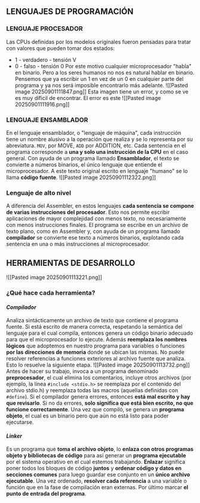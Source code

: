## **LENGUAJES DE PROGRAMACIÓN**
### LENGUAJE PROCESADOR
Las CPUs definidas por los modelos originales fueron pensadas para tratar con valores que pueden tomar dos estados:
* 1 - verdadero - tensión V
* 0 - falso - tensión 0
Por este motivo cualquier microprocesador "habla" en binario.
Pero a los seres humanos no nos es natural hablar en binario. Pensemos que ya escribir un 1 en vez de un 0 en cualquier parte del programa y ya nos será imposible encontrarlo más adelante.
![[Pasted image 20250901111847.png]]
Esta imagen tiene un error, y como se ve es muy dificil de encontrar. El error es este
![[Pasted image 20250901111916.png]]

### LENGUAJE ENSAMBLADOR
En el lenguaje ensamblador, o "lenguaje de máquina", cada instrucción tiene un nombre alusivo a la operación que realiza y se lo representa por su abreviatura.
`MOV`, por MOVE, `ADD` por ADDITION, etc.
Cada sentencia en el programa corresponde a **una y solo una instrucción de la CPU** en el caso general. Con ayuda de un programa llamado **Ensamblador**, el texto se convierte a números binarios, el único lenguaje que entiende el microprocesador. A este texto original escrito en lenguaje "humano" se lo llama **código fuente**.
![[Pasted image 20250901112322.png]]

### Lenguaje de alto nivel
A diferencia del Assembler, en estos lenguajes **cada sentencia se compone de varias instrucciones del procesador**. Esto nos permite escribir aplicaciones de mayor complejidad con menos texto, no necesariamente con menos instrucciones finales.
El programa se escribe en un archivo de texto plano, como en Assembler y, con ayuda de un programa llamado **compilador** se convierte ese texto a números binarios, explotando cada sentencia en una o más instrucciones al microprocesador.

## **HERRAMIENTAS DE DESARROLLO**
![[Pasted image 20250901113221.png]]
### ¿Qué hace cada herramienta?
#### *Compilador*
Analiza sintácticamente un archivo de texto que contiene el programa fuente. Si está escrito de manera correcta, respetando la semántica del lenguaje para el cual compila, entonces genera un código binario adecuado para que el microprocesador lo ejecute.
Además **reemplaza los nombres lógicos** que adoptemos en nuestro programa para variables o funciones **por las direcciones de memoria** donde se ubican las mismas. No puede resolver referencias a funciones exteriores al archivo fuente que analiza. Esto lo resuelve la siguiente etapa.
![[Pasted image 20250901113732.png]]
Antes de hacer su trabajo, invoca a un programa denominado **preprocesador**, el cual elimina los comentarios, incluye otros archivos (por ejemplo, la línea `#include <stdio.h>` se reemplaza por el contenido del archivo stdio.h) y reemplaza todas las macros (aquellas definidas con `#define`).
Si el compilador genera errores, entonces **está mal escrito y hay que revisarlo**.
Si no da errores,  **solo significa que está bien escrito, no que funcione correctamente**.
Una vez que compiló, se genera un **programa objeto**, el cual es un binario pero que aún no está listo para poder ejecutarse.

#### *Linker*
Es un programa que **toma el archivo objeto**, lo **enlaza con otros programas objeto y bibliotecas de código** para así generar un **programa ejecutable** por el sistema operativo en el cual estemos trabajando.
**Enlazar** significa poner todos los bloques de código **juntos** y **ordenar código y datos en secciones comunes** para luego guardar ese conjunto en un **único archivo ejecutable**. Una vez ordenado, **resolver cada referencia** a una variable o función que en la fase de compilación eran externas. Por último marcar **el punto de entrada del programa**.